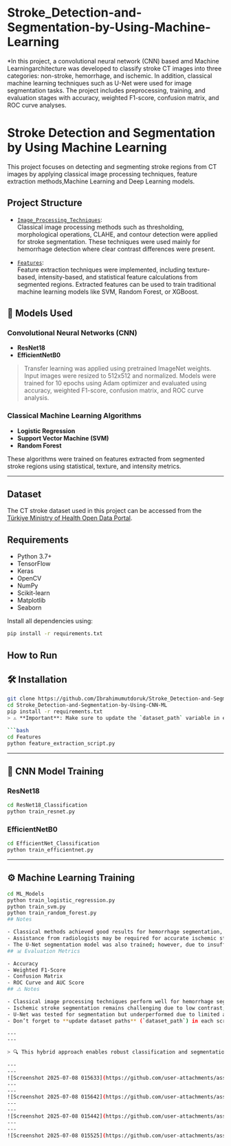 # Stroke_Detection-and-Segmentation-by-Using-Machine-Learning

*In this project, a convolutional neural network (CNN) based amd Machine Learningarchitecture was developed to classify stroke CT images into three categories: non-stroke, hemorrhage, and ischemic. In addition, classical machine learning techniques such as U-Net were used for image segmentation tasks. The project includes preprocessing, training, and evaluation stages with accuracy, weighted F1-score, confusion matrix, and ROC curve analyses. 
# Stroke Detection and Segmentation by Using Machine Learning

This project focuses on detecting and segmenting stroke regions from CT images by applying classical image processing techniques, feature extraction methods,Machine Learning  and Deep Learning models.

## Project Structure

- [`Image_Processing_Techniques`](https://github.com/Ibrahimumutdoruk/Stroke_Detection-and-Segmntation-by-Using-Machine-Learning/tree/main/Image_Processing_Techniques):  
  Classical image processing methods such as thresholding, morphological operations, CLAHE, and contour detection were applied for stroke segmentation. These techniques were used mainly for hemorrhage detection where clear contrast differences were present.

- [`Features`](https://github.com/Ibrahimumutdoruk/Stroke_Detection-and-Segmntation-by-Using-Machine-Learning/tree/main/Features):  
  Feature extraction techniques were implemented, including texture-based, intensity-based, and statistical feature calculations from segmented regions. Extracted features can be used to train traditional machine learning models like SVM, Random Forest, or XGBoost.

## 🧠 Models Used

### Convolutional Neural Networks (CNN)
- **ResNet18**
- **EfficientNetB0**

> Transfer learning was applied using pretrained ImageNet weights. Input images were resized to 512x512 and normalized. Models were trained for 10 epochs using Adam optimizer and evaluated using accuracy, weighted F1-score, confusion matrix, and ROC curve analysis.

### Classical Machine Learning Algorithms
- **Logistic Regression**
- **Support Vector Machine (SVM)**
- **Random Forest**

These algorithms were trained on features extracted from segmented stroke regions using statistical, texture, and intensity metrics.

---

## Dataset

The CT stroke dataset used in this project can be accessed from the [Türkiye Ministry of Health Open Data Portal](https://acikveri.saglik.gov.tr/Home/DataSets?categoryId=10).

## Requirements

- Python 3.7+
- TensorFlow
- Keras
- OpenCV
- NumPy
- Scikit-learn
- Matplotlib
- Seaborn

Install all dependencies using:

```bash
pip install -r requirements.txt
```

## How to Run

## 🛠 Installation

```bash
git clone https://github.com/Ibrahimumutdoruk/Stroke_Detection-and-Segmentation-by-Using-CNN-ML.git
cd Stroke_Detection-and-Segmentation-by-Using-CNN-ML
pip install -r requirements.txt
> ⚠️ **Important**: Make sure to update the `dataset_path` variable in each script before execution.

```bash
cd Features
python feature_extraction_script.py
```

---

## 🧠 CNN Model Training

### ResNet18
```bash
cd ResNet18_Classification
python train_resnet.py
```

### EfficientNetB0
```bash
cd EfficientNet_Classification
python train_efficientnet.py
```

---

## ⚙️ Machine Learning Training

```bash
cd ML_Models
python train_logistic_regression.py
python train_svm.py
python train_random_forest.py
## Notes

- Classical methods achieved good results for hemorrhage segmentation, but ischemic stroke segmentation remains challenging due to low contrast differences.
- Assistance from radiologists may be required for accurate ischemic stroke segmentation.
- The U-Net segmentation model was also trained; however, due to insufficient data, it did not achieve high performance. It can be further developed for better results.
## 📊 Evaluation Metrics

- Accuracy  
- Weighted F1-Score  
- Confusion Matrix  
- ROC Curve and AUC Score
## ⚠️ Notes

- Classical image processing techniques perform well for hemorrhage segmentation due to high contrast.
- Ischemic stroke segmentation remains challenging due to low contrast; expert support may be needed.
- U-Net was tested for segmentation but underperformed due to limited annotated data.
- Don’t forget to **update dataset paths** (`dataset_path`) in each script before running.

---
---

> 🔍 This hybrid approach enables robust classification and segmentation of medical images for stroke diagnosis.
 
---
---
![Screenshot 2025-07-08 015633](https://github.com/user-attachments/assets/c584cd35-32e7-468d-a96c-0ec85a00f79d)
---
---
![Screenshot 2025-07-08 015642](https://github.com/user-attachments/assets/55130815-12d8-4d67-9ce8-dc2fe52ef916)
---
---
![Screenshot 2025-07-08 015442](https://github.com/user-attachments/assets/3a84aac3-5478-45be-9b22-6e0aec62e2a7)
---
---
![Screenshot 2025-07-08 015525](https://github.com/user-attachments/assets/ba6c1b45-d539-4e42-9f51-eb78da0840c7)
